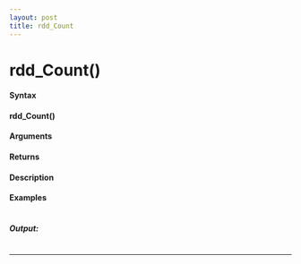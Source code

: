 ```yaml
---
layout: post
title: rdd_Count
---
```


# rdd_Count()


#### Syntax

#### rdd_Count()

#### Arguments

#### Returns

#### Description

#### Examples

```

```

##### Output:

```

```

---